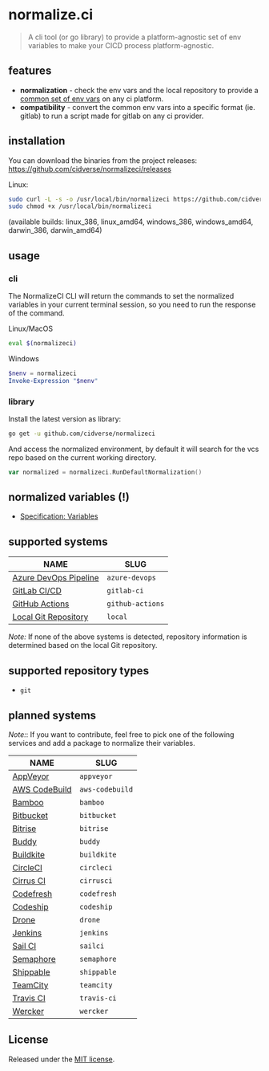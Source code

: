 # normalize.ci

> A cli tool (or go library) to provide a platform-agnostic set of env variables to make your CICD process platform-agnostic.

## features

- **normalization** - check the env vars and the local repository to provide a [common set of env vars](docs/spec/variables.md) on any ci platform.
- **compatibility** - convert the common env vars into a specific format (ie. gitlab) to run a script made for gitlab on any ci provider.

## installation

You can download the binaries from the project releases: https://github.com/cidverse/normalizeci/releases

Linux:
```bash
sudo curl -L -s -o /usr/local/bin/normalizeci https://github.com/cidverse/normalizeci/releases/download/v1.0.0/linux_amd64
sudo chmod +x /usr/local/bin/normalizeci
```

(available builds: linux_386, linux_amd64, windows_386, windows_amd64, darwin_386, darwin_amd64)

## usage

### cli

The NormalizeCI CLI will return the commands to set the normalized variables in your current terminal session, so you need to run the response of the command.

Linux/MacOS

```bash
eval $(normalizeci)
```

Windows

```powershell
$nenv = normalizeci
Invoke-Expression "$nenv"
```

### library

Install the latest version as library:

```bash
go get -u github.com/cidverse/normalizeci
```

And access the normalized environment, by default it will search for the vcs repo based on the current working directory.

```go
var normalized = normalizeci.RunDefaultNormalization()
```

## normalized variables (!)

- [Specification: Variables](docs/spec/variables.md)

## supported systems

| NAME                                               | SLUG             |
|----------------------------------------------------|------------------|
| [Azure DevOps Pipeline](pkg/azuredevops/README.md) | `azure-devops`   |
| [GitLab CI/CD](pkg/gitlabci/README.md)             | `gitlab-ci`      |
| [GitHub Actions](pkg/githubactions/README.md)      | `github-actions` |
| [Local Git Repository](pkg/localgit/README.md)     | `local`          |

*Note:* If none of the above systems is detected, repository information is determined based on the local Git repository.

## supported repository types

- `git`

## planned systems

*Note:*: If you want to contribute, feel free to pick one of the following services and add a package to normalize their variables.

| NAME                                            | SLUG            |
|-------------------------------------------------|-----------------|
| [AppVeyor](pkg_wip/appveyor/README.md)          | `appveyor`      |
| [AWS CodeBuild](pkg_wip/awscodebuild/README.md) | `aws-codebuild` |
| [Bamboo](pkg_wip/bamboo/README.md)              | `bamboo`        |
| [Bitbucket](pkg_wip/bitbucket/README.md)        | `bitbucket`     |
| [Bitrise](pkg_wip/bitrise/README.md)            | `bitrise`       |
| [Buddy](pkg_wip/buddy/README.md)                | `buddy`         |
| [Buildkite](pkg_wip/buildkite/README.md)        | `buildkite`     |
| [CircleCI](pkg_wip/circleci/README.md)          | `circleci`      |
| [Cirrus CI](pkg_wip/cirrusci/README.md)         | `cirrusci`      |
| [Codefresh](pkg_wip/codefresh/README.md)        | `codefresh`     |
| [Codeship](pkg_wip/codeship/README.md)          | `codeship`      |
| [Drone](pkg_wip/drone/README.md)                | `drone`         |
| [Jenkins](pkg_wip/jenkins/README.md)            | `jenkins`       |
| [Sail CI](pkg_wip/sailci/README.md)             | `sailci`        |
| [Semaphore](pkg_wip/semaphore/README.md)        | `semaphore`     |
| [Shippable](pkg_wip/shippable/README.md)        | `shippable`     |
| [TeamCity](pkg_wip/teamcity/README.md)          | `teamcity`      |
| [Travis CI](pkg_wip/travisci/README.md)         | `travis-ci`     |
| [Wercker](pkg_wip/wercker/README.md)            | `wercker`       |

## License

Released under the [MIT license](./LICENSE).
